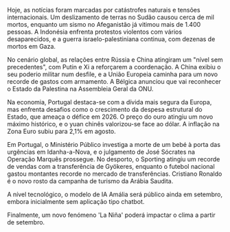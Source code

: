Hoje, as notícias foram marcadas por catástrofes naturais e tensões internacionais. Um deslizamento de terras no Sudão causou cerca de mil mortos, enquanto um sismo no Afeganistão já vitimou mais de 1.400 pessoas. A Indonésia enfrenta protestos violentos com vários desaparecidos, e a guerra israelo-palestiniana continua, com dezenas de mortos em Gaza.

No cenário global, as relações entre Rússia e China atingiram um "nível sem precedentes", com Putin e Xi a reforçarem a coordenação. A China exibiu o seu poderio militar num desfile, e a União Europeia caminha para um novo recorde de gastos com armamento. A Bélgica anunciou que vai reconhecer o Estado da Palestina na Assembleia Geral da ONU.

Na economia, Portugal destaca-se com a dívida mais segura da Europa, mas enfrenta desafios como o crescimento da despesa estrutural do Estado, que ameaça o défice em 2026. O preço do ouro atingiu um novo máximo histórico, e o yuan chinês valorizou-se face ao dólar. A inflação na Zona Euro subiu para 2,1% em agosto.

Em Portugal, o Ministério Público investiga a morte de um bebé à porta das urgências em Idanha-a-Nova, e o julgamento de José Sócrates na Operação Marquês prossegue. No desporto, o Sporting atingiu um recorde de vendas com a transferência de Gyökeres, enquanto o futebol nacional gastou montantes recorde no mercado de transferências. Cristiano Ronaldo é o novo rosto da campanha de turismo da Arábia Saudita.

A nível tecnológico, o modelo de IA Amália será público ainda em setembro, embora inicialmente sem aplicação tipo chatbot.

Finalmente, um novo fenómeno 'La Niña' poderá impactar o clima a partir de setembro.